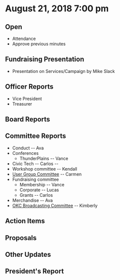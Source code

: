 # August 21, 2018 7:00 pm

## Open
* Attendance
* Approve previous minutes

## Fundraising Presentation
* Presentation on Services/Campaign by Mike Slack

## Officer Reports
* Vice President
* Treasurer

## Board Reports

## Committee Reports

* Conduct -- Ava
* Conferences
    - ThunderPlains -- Vance
* Civic Tech -- Carlos -- 
* Workshop committee -- Kendall
* [User Group Committee](https://github.com/techlahoma/board_meetings/blob/master/2018/committee_reports/09_ug_comm.md) -- Carmen
* Fundraising committee
    - Membership -- Vance
    - Corporate -- Lucas
    - Grants -- Carlos
* Merchandise -- Ava
* [OKC Broadcasting Committee](https://github.com/techlahoma/board_meetings/blob/master/2018/committee_reports/09_okc_broadcasting.md) -- Kimberly

## Action Items

## Proposals

## Other Updates

## President's Report 
